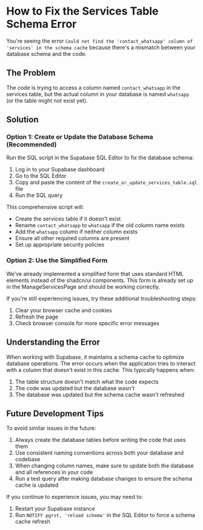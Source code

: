 # How to Fix the Services Table Schema Error

You're seeing the error `Could not find the 'contact_whatsapp' column of 'services' in the schema cache` because there's a mismatch between your database schema and the code.

## The Problem

The code is trying to access a column named `contact_whatsapp` in the services table, but the actual column in your database is named `whatsapp` (or the table might not exist yet).

## Solution

### Option 1: Create or Update the Database Schema (Recommended)

Run the SQL script in the Supabase SQL Editor to fix the database schema:

1. Log in to your Supabase dashboard
2. Go to the SQL Editor
3. Copy and paste the content of the `create_or_update_services_table.sql` file
4. Run the SQL query

This comprehensive script will:
- Create the services table if it doesn't exist
- Rename `contact_whatsapp` to `whatsapp` if the old column name exists
- Add the `whatsapp` column if neither column exists
- Ensure all other required columns are present
- Set up appropriate security policies

### Option 2: Use the Simplified Form

We've already implemented a simplified form that uses standard HTML elements instead of the shadcn/ui components. This form is already set up in the ManageServicesPage and should be working correctly.

If you're still experiencing issues, try these additional troubleshooting steps:

1. Clear your browser cache and cookies
2. Refresh the page
3. Check browser console for more specific error messages

## Understanding the Error

When working with Supabase, it maintains a schema cache to optimize database operations. The error occurs when the application tries to interact with a column that doesn't exist in this cache. This typically happens when:

1. The table structure doesn't match what the code expects
2. The code was updated but the database wasn't
3. The database was updated but the schema cache wasn't refreshed

## Future Development Tips

To avoid similar issues in the future:

1. Always create the database tables before writing the code that uses them
2. Use consistent naming conventions across both your database and codebase
3. When changing column names, make sure to update both the database and all references in your code
4. Run a test query after making database changes to ensure the schema cache is updated

If you continue to experience issues, you may need to:
1. Restart your Supabase instance
2. Run `NOTIFY pgrst, 'reload schema'` in the SQL Editor to force a schema cache refresh 